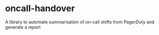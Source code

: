 # oncall-handover
A library to automate summarisation of on-call shifts from PagerDuty and generate a report
